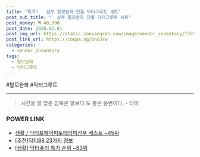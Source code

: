 ```yaml
--- 
title: "특가!   샴푸 탈모완화 단품 닥터그루트 세트" 
post_sub_title: "  샴푸 탈모완화 단품 닥터그루트 세트" 
post_money: ₩ 40,990 
post_date: 2020.02.01 
post_img_url: https://static.coupangcdn.com/image/vendor_inventory/f7d9/1d25c02ce8c68660df38bb60082c07d141ebadf453a70b9b36b88f2bd562.jpg 
post_link_url: https://coupa.ng/bnOJrw 
categories: 
  - vendor_inventory 
tags: 
  - 탈모완화 
  - 닥터그루트 
--- 
```

  #탈모완화 #닥터그루트 
<hr> 

> 시간을 잘 맞춘 침묵은 말보다 도 좋은 웅변이다. - 터퍼 


### POWER LINK

* <a href="https://blog.naver.com/santokki14/221779150742" target="_blank">생활 / 닥터포헤어피토테라피샴푸 베스트 ~45위</a>
* <a href="https://blog.naver.com/fasyy4321/221784726950" target="_blank">[추천]닥터88 23가지 정보</a>
* <a href="https://blog.naver.com/sakai111/221787825708" target="_blank"> [생활] 닥터퓨리 특가 순위 ~83위</a>
